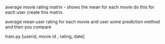 average movie rating matrix - shows the mean for each movie
	do this for each user
		create this matrix.

average mean user rating for each movie and user 
some prediction method 
and then you compare 

train.py
[userid, movie id , rating, date]

